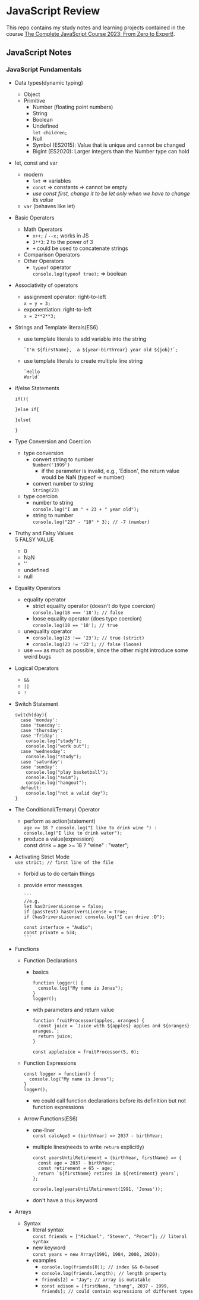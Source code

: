 # JavaScript Review

This repo contains my study notes and learning projects contained in the course [The Complete JavaScript Course 2023: From Zero to Expert!](https://www.udemy.com/course/the-complete-javascript-course/).

## JavaScript Notes

### JavaScript Fundamentals

- Data types(dynamic typing)
  - Object
  - Primitive
    - Number (floating point numbers)
    - String
    - Boolean
    - Undefined  
      `let children;`
    - Null
    - Symbol (ES2015): Value that is unique and cannot be changed
    - BigInt (ES2020): Larger integers than the Number type can hold
- let, const and var
  - modern
    - `let` => variables
    - `const` => constants => cannot be empty
    - _use const first, change it to be let only when we have to change its value_
  - `var` (behaves like let)
- Basic Operators
  - Math Operators
    - `x++;` / `--x;` works in JS
    - `2**3`: 2 to the power of 3
    - `+` could be used to concatenate strings
  - Comparison Operators
  - Other Operators
    - `typeof` operator  
      `console.log(typeof true);` => boolean
- Associativity of operators
  - assignment operator: right-to-left  
    `x = y = 3;`
  - exponentiation: right-to-left  
    `x = 2**2**3;`
- Strings and Template literals(ES6)
  - use template literals to add variable into the string
    ```
    `I'm ${firstName},  a ${year-birthYear} year old ${job}!`;
    ```
  - use template literals to create multiple line string
    ```
    `Hello
    World`
    ```
- if/else Statements

  ```
  if(){

  }else if{

  }else{

  }
  ```

- Type Conversion and Coercion
  - type conversion
    - convert string to number  
      `Number('1999')`
      - if the parameter is invalid, e.g., 'Edison', the return value would be NaN (typeof => number)
    - convert number to string  
      `String(23)`
  - type coercion
    - number to string  
      `console.log("I am " + 23 + " year old");`
    - string to number  
      `console.log("23" - "10" * 3); // -7 (number)`
- Truthy and Falsy Values  
  5 FALSY VALUE
  - 0
  - NaN
  - ''
  - undefined
  - null
- Equality Operators
  - equality operator
    - strict equality operator (doesn't do type coercion)  
      `console.log(18 === '18'); // false`
    - loose equality operator (does type coercion)  
      `console.log(18 == '18'); // true`
  - unequality operator
    - `console.log(23 !== '23'); // true (strict)`
    - `console.log(23 != '23'); // false (loose)`
  - use `===` as much as possible, since the other might introduce some weird bugs
- Logical Operators
  - `&&`
  - `||`
  - `!`
- Switch Statement
  ```
  switch(day){
    case 'monday':
    case 'tuesday':
    case 'thursday':
    case 'friday':
      console.log("study");
      console.log("work out");
    case 'wednesday':
      console.log("study");
    case 'saturday':
    case 'sunday':
      console.log("play basketball");
      console.log("swim");
      console.log("hangout");
    default:
      console.log("not a valid day");
  }
  ```
- The Conditional(Ternary) Operator
  - perform as action(statement)  
     `age >= 18 ? console.log("I like to drink wine ") : console.log("I like to drink water");`
  - produce a value(expression)  
    const drink = age >= 18 ? "wine" : "water";
- Activating Strict Mode  
   `use strict; // first line of the file`

  - forbid us to do certain things
  - provide error messages

        ```
        //e.g.
        let hasDriversLicense = false;
        if (passTest) hasDriversLicense = true;
        if (hasDriversLicense) console.log("I can drive :D");

        const interface = "Audio";
        const private = 534;
        ```

- Functions

  - Function Declarations

    - basics
      ```
      function logger() {
        console.log("My name is Jonas");
      }
      logger();
      ```
    - with parameters and return value

      ```
      function fruitProcessor(apples, oranges) {
        const juice = `Juice with ${apples} apples and ${oranges} oranges.`;
        return juice;
      }

      const appleJuice = fruitProcessor(5, 0);
      ```

  - Function Expressions
    ```
    const logger = function() {
      console.log("My name is Jonas");
    }
    logger();
    ```
    - we could call function declarations before its definition but not function expressions
  - Arrow Functions(ES6)

    - one-liner  
      `const calcAge3 = (birthYear) => 2037 - birthYear;`
    - multiple lines(needs to write `return` explicitly)

      ```
      const yearsUntilRetirement = (birthYear, firstName) => {
        const age = 2037 - birthYear;
        const retirement = 65 - age;
        return `${firstName} retires in ${retirement} years`;
      };

      console.log(yearsUntilRetirement(1991, 'Jonas'));
      ```

    - don't have a `this` keyword

- Arrays
  - Syntax
    - literal syntax  
      `const friends = ["Michael", "Steven", "Peter"]; // literal syntax`
    - new keyword  
      `const years = new Array(1991, 1984, 2008, 2020);`
    - examples
      - `console.log(friends[0]); // index && 0-based`
      - `console.log(friends.length); // length property`
      - `friends[2] = "Jay"; // array is mutatable`
      - `const edison = [firstName, "zhang", 2037 - 1999, friends]; // could contain expressions of different types`

